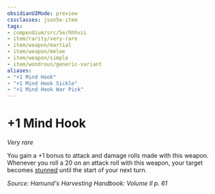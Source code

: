 ```yaml
---
obsidianUIMode: preview
cssclasses: json5e-item
tags:
- compendium/src/5e/hhhvii
- item/rarity/very-rare
- item/weapon/martial
- item/weapon/melee
- item/weapon/simple
- item/wondrous/generic-variant
aliases: 
- "+1 Mind Hook"
- "+1 Mind Hook Sickle"
- "+1 Mind Hook War Pick"
---
```

# +1 Mind Hook
*Very rare*  


You gain a +1 bonus to attack and damage rolls made with this weapon. Whenever you roll a 20 on an attack roll with this weapon, your target becomes [stunned](/compendium/rules/conditions.md#Stunned) until the start of your next turn.

*Source: Hamund's Harvesting Handbook: Volume II p. 61*